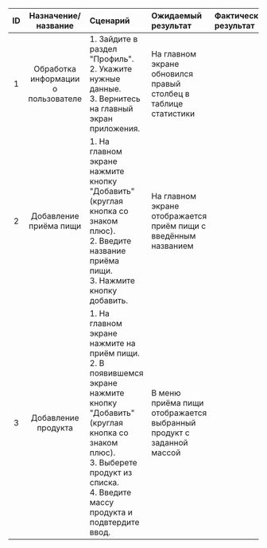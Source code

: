 
| ID | Назначение/название | Сценарий | Ожидаемый результат | Фактический результат | Оценка |
|:---:|:---:|:---|:---|:---|:---|
| 1 | Обработка информации о пользователе  | 1. Зайдите в раздел "Профиль".<br> 2. Укажите нужные данные.<br> 3. Вернитесь на главный экран приложения.| На главном экране обновился правый столбец в таблице статистики |||
| 2 | Добавление приёма пищи | 1. На главном экране нажмите кнопку "Добавить" (круглая кнопка со знаком плюс).<br> 2. Введите название приёма пищи.<br> 3. Нажмите кнопку добавить.| На главном экране отображается приём пищи с введённым названием |||
| 3 | Добавление продукта | 1. На главном экране нажмите на приём пищи.<br> 2. В появившемся экране нажмите кнопку "Добавить" (круглая кнопка со знаком плюс).<br> 3. Выберете продукт из списка.<br> 4. Введите массу продукта и подвтердите ввод.| В меню приёма пищи отображается выбранный продукт с заданной массой |||
